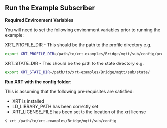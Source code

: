 ## Run the Example Subscriber

**Required Environment Variables**

You will need to set the following environment variables prior to running the example:

XRT_PROFILE_DIR - This should be the path to the profile directory e.g.

```bash
export XRT_PROFILE_DIR=/path/to/xrt-examples/Bridge/mqtt/sub/config/profiles/
```

XRT_STATE_DIR - This should be the path to the state directory e.g.

```bash
export XRT_STATE_DIR=/path/to/xrt-examples/Bridge/mqtt/sub/state/
```

**Run XRT with the config folder:**

This is assuming that the following pre-requisites are satisfied:

* XRT is installed
* LD_LIBRARY_PATH has been correctly set
* XRT_LICENSE_FILE has been set to the location of the xrt license

```bash
$ xrt /path/to/xrt-examples/Bridge/mqtt/sub/config
```
